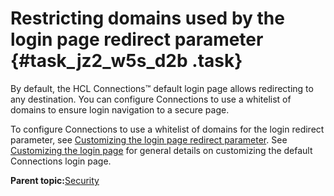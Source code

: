 # Restricting domains used by the login page redirect parameter {#task_jz2_w5s_d2b .task}

By default, the HCL Connections™ default login page allows redirecting to any destination. You can configure Connections to use a whitelist of domains to ensure login navigation to a secure page.

To configure Connections to use a whitelist of domains for the login redirect parameter, see [Customizing the login page redirect parameter](https://help.hcltechsw.com/connections/v7/admin/customize/admin_customize_login_page_redirect.html). See [Customizing the login page](https://help.hcltechsw.com/connections/v7/admin/customize/t_admin_common_customize_login_screen.html) for general details on customizing the default Connections login page.

**Parent topic:**[Security](../secure/c_sec_overview.md)

